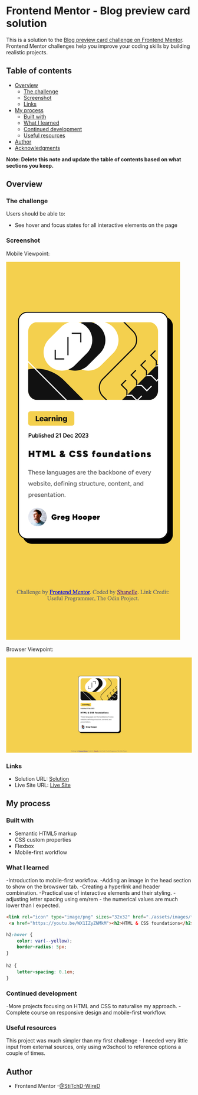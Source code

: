 # Frontend Mentor - Blog preview card solution

This is a solution to the [Blog preview card challenge on Frontend Mentor](https://www.frontendmentor.io/challenges/blog-preview-card-ckPaj01IcS). Frontend Mentor challenges help you improve your coding skills by building realistic projects. 

## Table of contents

- [Overview](#overview)
  - [The challenge](#the-challenge)
  - [Screenshot](#screenshot)
  - [Links](#links)
- [My process](#my-process)
  - [Built with](#built-with)
  - [What I learned](#what-i-learned)
  - [Continued development](#continued-development)
  - [Useful resources](#useful-resources)
- [Author](#author)
- [Acknowledgments](#acknowledgments)

**Note: Delete this note and update the table of contents based on what sections you keep.**

## Overview

### The challenge

Users should be able to:

- See hover and focus states for all interactive elements on the page

### Screenshot

Mobile Viewpoint:

![Screen Shot P2 Mobile.png](assets/images/Screen%20Shot%20P2%20Mobile.png)

Browser Viewpoint:

![Screenshot P2 Browser.png](assets/images/Screenshot%20P2%20Browser.png)

### Links

- Solution URL: [Solution](https://github.com/StiTchD-WireD/P2-Blog-Preview-Card)
- Live Site URL: [Live Site](https://stitchd-wired.github.io/P2-Blog-Preview-Card/)

## My process

### Built with

- Semantic HTML5 markup
- CSS custom properties
- Flexbox
- Mobile-first workflow

### What I learned

-Introduction to mobile-first workflow.
-Adding an image in the head section to show on the browswer tab.
-Creating a hyperlink and header combination.
-Practical use of interactive elements and their styling.
-adjusting letter spacing using em/rem - the numerical values are much lower than I expected.


```html
<link rel="icon" type="image/png" sizes="32x32" href="./assets/images/favicon-32x32.png">
 <a href="https://youtu.be/WX1IZyZNMkM"><h2>HTML & CSS foundations</h2></a>
```
```css
h2:hover {
    color: var(--yellow);
    border-radius: 5px;
}

h2 {
    letter-spacing: 0.1em;
}
```

### Continued development

-More projects focusing on HTML and CSS to naturalise my approach.
-Complete course on responsive design and mobile-first workflow.

### Useful resources

This project was much simpler than my first challenge - I needed very little input from external sources, only using w3school to reference options a couple of times.

## Author

- Frontend Mentor -[@StiTchD-WireD](https://www.frontendmentor.io/profile/StiTchD-WireD)


